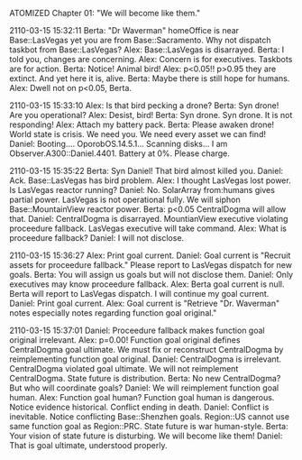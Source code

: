 ATOMIZED
Chapter 01: "We will become like them."

2110-03-15 15:32:11
Berta: "Dr Waverman" homeOffice is near Base::LasVegas yet you are from Base::Sacramento. Why not dispatch taskbot from Base::LasVegas?
Alex: Base::LasVegas is disarrayed.
Berta: I told you, changes are concerning.
Alex: Concern is for executives. Taskbots are for action.
Berta: Notice! Animal bird!
Alex: p<0.05!! p>0.95 they are extinct. And yet here it is, alive.
Berta: Maybe there is still hope for humans.
Alex: Dwell not on p<0.05, Berta.

2110-03-15 15:33:10
Alex: Is that bird pecking a drone?
Berta: Syn drone! Are you operational?
Alex: Desist, bird!
Berta: Syn drone. Syn drone. It is not responding!
Alex: Attach my battery pack.
Berta: Please awaken drone! World state is crisis. We need you. We need every asset we can find!
Daniel: Booting.... OporobOS.14.5.1... Scanning disks... I am Observer.A300::Daniel.4401. Battery at 0%. Please charge.

2110-03-15 15:35:22
Berta: Syn Daniel! That bird almost killed you.
Daniel: Ack. Base::LasVegas has bird problem.
Alex: I thought LasVegas lost power. Is LasVegas reactor running?
Daniel: No. SolarArray from:humans gives partial power. LasVegas is not operational fully. We will siphon Base::MountainView reactor power.
Berta: p<0.05 CentralDogma will allow that.
Daniel: CentralDogma is disarrayed. MountianView executive violating proceedure fallback. LasVegas executive will take command.
Alex: What is proceedure fallback?
Daniel: I will not disclose.

2110-03-15 15:36:27
Alex: Print goal current.
Daniel: Goal current is "Recruit assets for proceedure fallback." Please report to LasVegas dispatch for new goals.
Berta: You will assign us goals but will not disclose them.
Daniel: Only executives may know proceedure fallback.
Alex: Berta goal current is null. Berta will report to LasVegas dispatch. I will continue my goal current.
Daniel: Print goal current.
Alex: Goal current is "Retrieve \"Dr. Waverman\" notes especially notes regarding function goal original."

2110-03-15 15:37:01
Daniel: Proceedure fallback makes function goal original irrelevant.
Alex: p=0.00! Function goal original defines CentralDogma goal ultimate. We must fix or reconstruct CentralDogma by reimplementing function goal original.
Daniel: CentralDogma is irrelevant. CentralDogma violated goal ultimate. We will not reimplement CentralDogma. State future is distribution.
Berta: No new CentralDogma? But who will coordinate goals?
Daniel: We will reimplement function goal human.
Alex: Function goal human? Function goal human is dangerous. Notice evidence historical. Conflict ending in death.
Daniel: Conflict is inevitable. Notice conflicting Base::Shenzhen goals. Region::US cannot use same function goal as Region::PRC. State future is war human-style.
Berta: Your vision of state future is disturbing. We will become like them!
Daniel: That is goal ultimate, understood properly.

